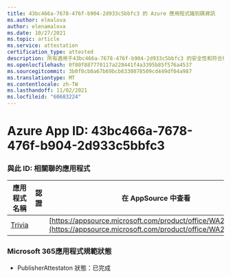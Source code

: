 ```yaml
---
title: 43bc466a-7678-476f-b904-2d933c5bbfc3 的 Azure 應用程式識別碼資訊
ms.author: elmalova
author: elenamalova
ms.date: 10/27/2021
ms.topic: article
ms.service: attestation
certification_type: attested
description: 所有適用于43bc466a-7678-476f-b904-2d933c5bbfc3 的安全性和符合性資訊資訊。
ms.openlocfilehash: 0f80f887770117a228441f4a3395b85f576a4537
ms.sourcegitcommit: 3b0f0cb0a67b69bcb6330078509cd449df04a987
ms.translationtype: MT
ms.contentlocale: zh-TW
ms.lasthandoff: 11/02/2021
ms.locfileid: "60683224"
---
```

# <a name="azure-app-id-43bc466a-7678-476f-b904-2d933c5bbfc3"></a>Azure App ID: 43bc466a-7678-476f-b904-2d933c5bbfc3


### <a name="apps-associated-with-this-id"></a>與此 ID: 相關聯的應用程式
| **應用程式名稱** | **認證** | **在 AppSource 中查看** |
|--------------|---------------|-----------------------|
| [Trivia](https://docs.microsoft.com/microsoft-365-app-certification/forward/WA200001956) |  | [https://appsource.microsoft.com/product/office/WA200001956](https://appsource.microsoft.com/product/office/WA200001956) |

### <a name="microsoft-365-app-compliance-status"></a>Microsoft 365應用程式規範狀態
- PublisherAttestaton 狀態：已完成
